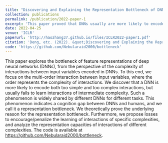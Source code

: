 ```yaml
---
title: "Discovering and Explaining the Representation Bottleneck of DNNs"
collection: publications
permalink: /publication/2022-paper-1
excerpt: 'This paper proved that DNNs usually are more likely to encode both low-order interactions and high-order interactions, but fail to encode middle-order interactions. Such a phenomenon is widely shared by different DNNs.'
date: 2022-04-25
venue: 'ICLR'
paperurl: 'http://haozhang37.github.io/files/ICLR2022-paper1.pdf'
citation: 'Deng, etc. (2022). &quot;Discovering and Explaining the Representation Bottleneck of DNNs&quot; <i>ICLR 2022</i>.'
code: 'https://github.com/Nebularaid2000/bottleneck'
---
```

This paper explores the bottleneck of feature representations of deep neural networks (DNNs), from the perspective of the complexity of interactions between input variables encoded in DNNs. To this end, we focus on the multi-order interaction between input variables, where the order represents the complexity of interactions. We discover that a DNN is more likely to encode both too simple and too complex interactions, but usually fails to learn interactions of intermediate complexity. Such a phenomenon is widely shared by different DNNs for different tasks. This phenomenon indicates a cognition gap between DNNs and humans, and we call it a representation bottleneck. We theoretically prove the underlying reason for the representation bottleneck. Furthermore, we propose losses to encourage/penalize the learning of interactions of specific complexities, and analyze the representation capacities of interactions of different complexities. The code is available at https://github.com/Nebularaid2000/bottleneck.

